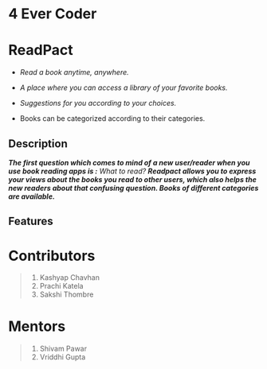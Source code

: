 # 4 Ever Coder
# ReadPact
* *Read a book anytime, anywhere.*

* *A place where you can access a library of your favorite books.*

* *Suggestions for you according to your choices.*

* Books can be categorized according to their categories.

## Description

***The first question which comes to mind of a new user/reader when you use book reading apps is :***
*What to read?*
***Readpact allows you to express your views about the books you read to other users, which also helps the  new readers about that confusing question. Books of different categories are available.*** 

## Features

# Contributors
>1) Kashyap Chavhan
>2) Prachi Katela
>3) Sakshi Thombre

# Mentors
>1) Shivam Pawar
>2) Vriddhi Gupta

